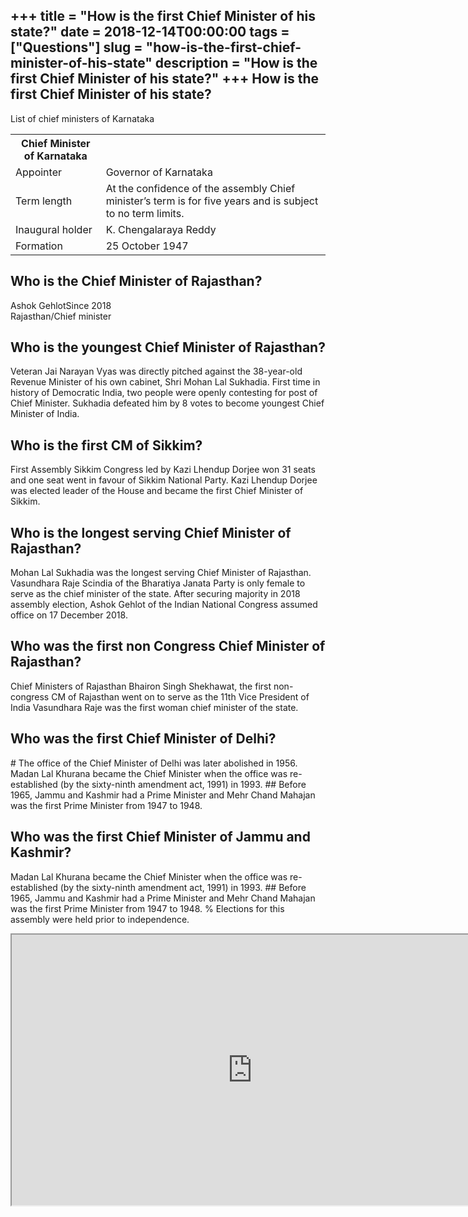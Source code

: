 +++
title = "How is the first Chief Minister of his state?"
date = 2018-12-14T00:00:00
tags = ["Questions"]
slug = "how-is-the-first-chief-minister-of-his-state"
description = "How is the first Chief Minister of his state?"
+++
How is the first Chief Minister of his state?
---------------------------------------------

List of chief ministers of Karnataka

<table><tr><th>Chief Minister of Karnataka</th></tr><tr><td>Appointer</td><td>Governor of Karnataka</td></tr><tr><td>Term length</td><td>At the confidence of the assembly Chief minister’s term is for five years and is subject to no term limits.</td></tr><tr><td>Inaugural holder</td><td>K. Chengalaraya Reddy</td></tr><tr><td>Formation</td><td>25 October 1947</td></tr></table>

Who is the Chief Minister of Rajasthan?
---------------------------------------

Ashok GehlotSince 2018  
Rajasthan/Chief minister

Who is the youngest Chief Minister of Rajasthan?
------------------------------------------------

Veteran Jai Narayan Vyas was directly pitched against the 38-year-old Revenue Minister of his own cabinet, Shri Mohan Lal Sukhadia. First time in history of Democratic India, two people were openly contesting for post of Chief Minister. Sukhadia defeated him by 8 votes to become youngest Chief Minister of India.

Who is the first CM of Sikkim?
------------------------------

First Assembly Sikkim Congress led by Kazi Lhendup Dorjee won 31 seats and one seat went in favour of Sikkim National Party. Kazi Lhendup Dorjee was elected leader of the House and became the first Chief Minister of Sikkim.

Who is the longest serving Chief Minister of Rajasthan?
-------------------------------------------------------

Mohan Lal Sukhadia was the longest serving Chief Minister of Rajasthan. Vasundhara Raje Scindia of the Bharatiya Janata Party is only female to serve as the chief minister of the state. After securing majority in 2018 assembly election, Ashok Gehlot of the Indian National Congress assumed office on 17 December 2018.

Who was the first non Congress Chief Minister of Rajasthan?
-----------------------------------------------------------

Chief Ministers of Rajasthan Bhairon Singh Shekhawat, the first non-congress CM of Rajasthan went on to serve as the 11th Vice President of India Vasundhara Raje was the first woman chief minister of the state.

Who was the first Chief Minister of Delhi?
------------------------------------------

\# The office of the Chief Minister of Delhi was later abolished in 1956. Madan Lal Khurana became the Chief Minister when the office was re-established (by the sixty-ninth amendment act, 1991) in 1993. ## Before 1965, Jammu and Kashmir had a Prime Minister and Mehr Chand Mahajan was the first Prime Minister from 1947 to 1948.

Who was the first Chief Minister of Jammu and Kashmir?
------------------------------------------------------

Madan Lal Khurana became the Chief Minister when the office was re-established (by the sixty-ninth amendment act, 1991) in 1993. ## Before 1965, Jammu and Kashmir had a Prime Minister and Mehr Chand Mahajan was the first Prime Minister from 1947 to 1948. % Elections for this assembly were held prior to independence.

<iframe allow="accelerometer; autoplay; clipboard-write; encrypted-media; gyroscope; picture-in-picture" allowfullscreen="" class="__youtube_prefs__  epyt-is-override  no-lazyload" data-no-lazy="1" data-origheight="433" data-origwidth="770" data-skipgform_ajax_framebjll="" height="433" id="_ytid_64998" loading="lazy" src="https://www.youtube.com/embed/be3_0Lh0CO8?enablejsapi=1&autoplay=0&cc_load_policy=0&cc_lang_pref=&iv_load_policy=1&loop=0&modestbranding=0&rel=1&fs=1&playsinline=0&autohide=2&theme=dark&color=red&controls=1&" title="YouTube player" width="770"></iframe>